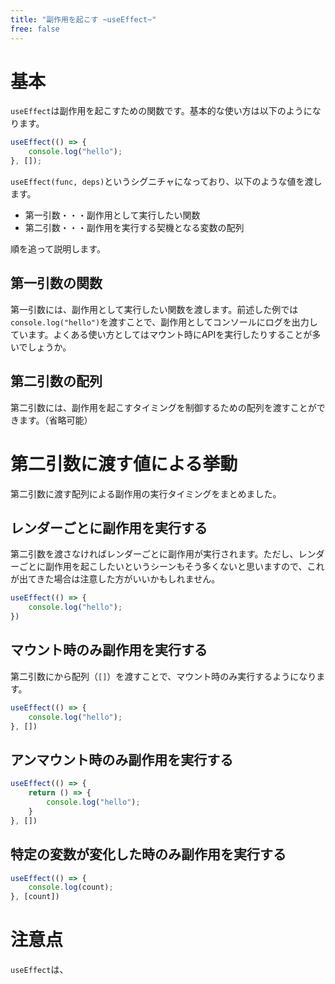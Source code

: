 ```yaml
---
title: "副作用を起こす ~useEffect~"
free: false
---
```


# 基本
`useEffect`は副作用を起こすための関数です。基本的な使い方は以下のようになります。
```javascript
useEffect(() => {
    console.log("hello");
}, []);
```
`useEffect(func, deps)`というシグニチャになっており、以下のような値を渡します。
* 第一引数・・・副作用として実行したい関数
* 第二引数・・・副作用を実行する契機となる変数の配列


順を追って説明します。

## 第一引数の関数
第一引数には、副作用として実行したい関数を渡します。前述した例では`console.log("hello")`を渡すことで、副作用としてコンソールにログを出力しています。よくある使い方としてはマウント時にAPIを実行したりすることが多いでしょうか。

## 第二引数の配列
第二引数には、副作用を起こすタイミングを制御するための配列を渡すことができます。（省略可能）


# 第二引数に渡す値による挙動
第二引数に渡す配列による副作用の実行タイミングをまとめました。

## レンダーごとに副作用を実行する
第二引数を渡さなければレンダーごとに副作用が実行されます。ただし、レンダーごとに副作用を起こしたいというシーンもそう多くないと思いますので、これが出てきた場合は注意した方がいいかもしれません。

```javascript
useEffect(() => {
    console.log("hello");
})
```
## マウント時のみ副作用を実行する
第二引数にから配列（`[]`）を渡すことで、マウント時のみ実行するようになります。
```javascript
useEffect(() => {
    console.log("hello");
}, [])
```

## アンマウント時のみ副作用を実行する

```javascript
useEffect(() => {
    return () => {
        console.log("hello");
    }
}, [])
```

## 特定の変数が変化した時のみ副作用を実行する

```javascript
useEffect(() => {
    console.log(count);
}, [count])
```

# 注意点
`useEffect`は、